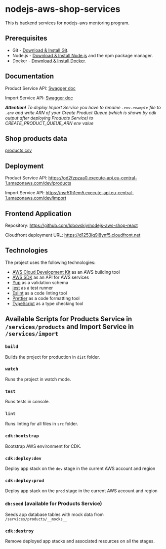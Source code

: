 # nodejs-aws-shop-services

This is backend services for nodejs-aws mentoring program.

## Prerequisites

- Git - [Download & Install Git](https://git-scm.com/downloads).
- Node.js - [Download & Install Node.js](https://nodejs.org/en/download/) and the npm package manager.
- Docker - [Download & Install Docker](https://docs.docker.com/engine/install/).

## Documentation

Product Service API: [Swagger doc](./services/products/doc/api.yaml)

Import Service API: [Swagger doc](./services/import/doc/api.yaml)

_**Attention!** To deploy Import Service you have to rename `.env.example` file to `.env` and write ARN of your Create Product Queue (which is shown by cdk output after deploying Products Service) to CREATE_PRODUCT_QUEUE_ARN env value_

## Shop products data

[products.csv](./services/import/src/data/products.csv)

## Deployment

Product Service API: https://od2fzpzaa0.execute-api.eu-central-1.amazonaws.com/dev/products

Import Service API: https://nsr51h1em5.execute-api.eu-central-1.amazonaws.com/dev/import

## Frontend Application

Repository: https://github.com/lobovskiy/nodejs-aws-shop-react

Cloudfront deployment URL: https://d1253iq9i8ynf5.cloudfront.net

## Technologies

The project uses the following technologies:

- [AWS Cloud Development Kit](https://aws.amazon.com/cdk/) as an AWS building tool
- [AWS SDK](https://aws.amazon.com/sdk-for-javascript/) as an API for AWS services
- [Yup](https://github.com/jquense/yup) as a validation schema
- [jest](https://jestjs.io/) as a test runner
- [Eslint](https://eslint.org/) as a code linting tool
- [Prettier](https://prettier.io/) as a code formatting tool
- [TypeScript](https://www.typescriptlang.org/) as a type checking tool

## Available Scripts for Products Service in `/services/products` and Import Service in `/services/import`

### `build`

Builds the project for production in `dist` folder.

### `watch`

Runs the project in watch mode.

### `test`

Runs tests in console.

### `lint`

Runs linting for all files in `src` folder.

### `cdk:bootstrap`

Bootstrap AWS environment for CDK.

### `cdk:deploy:dev`

Deploy app stack on the `dev` stage in the current AWS account and region

### `cdk:deploy:prod`

Deploy app stack on the `prod` stage in the current AWS account and region

### `db:seed` (available for Products Service)

Seeds app database tables with mock data from `/services/products/__mocks__`

### `cdk:destroy`

Remove deployed app stacks and associated resources on all the stages.
